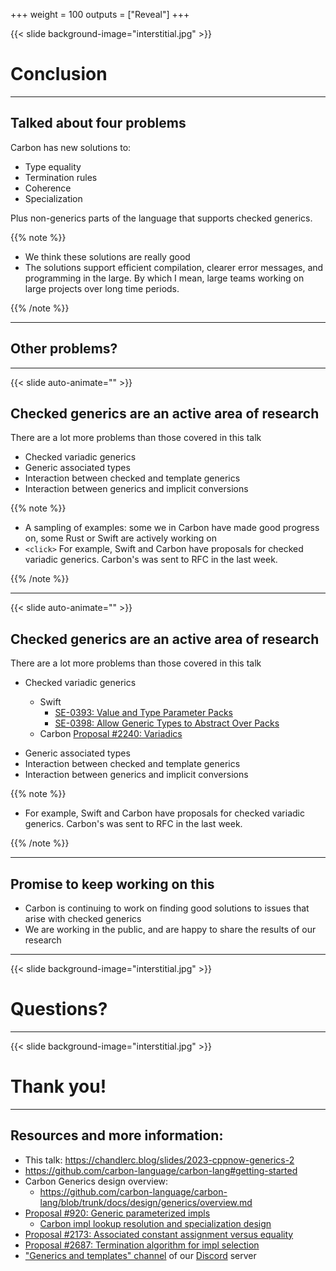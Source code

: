 +++
weight = 100
outputs = ["Reveal"]
+++

{{< slide background-image="interstitial.jpg" >}}

# Conclusion

---

## Talked about four problems

Carbon has new solutions to:

- Type equality
- Termination rules
- Coherence
- Specialization

Plus non-generics parts of the language that supports checked generics.

{{% note %}}

- We think these solutions are really good
- The solutions support efficient compilation, clearer error messages, and
  programming in the large. By which I mean, large teams working on large
  projects over long time periods.

{{% /note %}}

---

## Other problems?

---
{{< slide auto-animate="" >}}

## Checked generics are an active area of research

There are a lot more problems than those covered in this talk

- Checked variadic generics
- Generic associated types
- Interaction between checked and template generics
- Interaction between generics and implicit conversions

{{% note %}}

- A sampling of examples: some we in Carbon have made good progress on, some
  Rust or Swift are actively working on
- `<click>` For example, Swift and Carbon have proposals for checked variadic generics.
  Carbon's was sent to RFC in the last week.

{{% /note %}}

---
{{< slide auto-animate="" >}}

## Checked generics are an active area of research

There are a lot more problems than those covered in this talk

- Checked variadic generics

<ul style="list-style: none;">
<li>

  - Swift
    - [SE-0393: Value and Type Parameter Packs](https://github.com/apple/swift-evolution/blob/main/proposals/0393-parameter-packs.md)
    - [SE-0398: Allow Generic Types to Abstract Over Packs](https://github.com/apple/swift-evolution/blob/main/proposals/0398-variadic-types.md)
  - Carbon [Proposal #2240: Variadics](https://github.com/carbon-language/carbon-lang/pull/2240)

</li></ul>

- Generic associated types
- Interaction between checked and template generics
- Interaction between generics and implicit conversions

{{% note %}}

- For example, Swift and Carbon have proposals for checked variadic generics.
  Carbon's was sent to RFC in the last week.

{{% /note %}}

---

## Promise to keep working on this

- Carbon is continuing to work on finding good solutions to issues that arise
  with checked generics
- We are working in the public, and are happy to share the results of our
  research

---

{{< slide background-image="interstitial.jpg" >}}

# Questions?

---

{{< slide background-image="interstitial.jpg" >}}

# Thank you!

<!-- TODO: make a good TY slide -->

---

## Resources and more information:

- This talk: https://chandlerc.blog/slides/2023-cppnow-generics-2
- https://github.com/carbon-language/carbon-lang#getting-started
- Carbon Generics design overview:
  - https://github.com/carbon-language/carbon-lang/blob/trunk/docs/design/generics/overview.md
- [Proposal #920: Generic parameterized impls](https://github.com/carbon-language/carbon-lang/pull/920)
  - [Carbon impl lookup resolution and specialization design](https://github.com/carbon-language/carbon-lang/blob/trunk/docs/design/generics/details.md#lookup-resolution-and-specialization)
- [Proposal #2173: Associated constant assignment versus equality](https://github.com/carbon-language/carbon-lang/pull/2173)
- [Proposal #2687: Termination algorithm for impl selection](https://github.com/carbon-language/carbon-lang/pull/2687)
- ["Generics and templates" channel](https://discord.gg/8K7gkQDy) of our [Discord](https://discord.gg/NECBAaZ4) server
